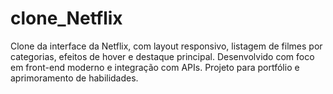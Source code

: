 # clone_Netflix
Clone da interface da Netflix, com layout responsivo, listagem de filmes por categorias, efeitos de hover e destaque principal. Desenvolvido com foco em front-end moderno e integração com APIs. Projeto para portfólio e aprimoramento de habilidades.
